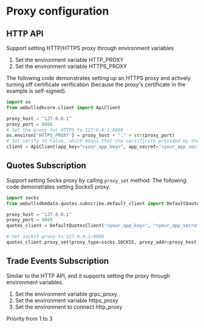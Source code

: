# Proxy configuration

## HTTP API

Support setting HTTP/HTTPS proxy through environment variables
1. Set the environment variable HTTP_PROXY
2. Set the environment variable HTTPS_PROXY

The following code demonstrates setting up an HTTPS proxy and actively turning off certificate verification (because the proxy's certificate in the example is self-signed).

```python
import os
from webullsdkcore.client import ApiClient

proxy_host = "127.0.0.1"
proxy_port = 8888
# Set the proxy for HTTPS to 127.0.0.1:8888
os.environ['HTTPS_PROXY'] = proxy_host + ":" + str(proxy_port)
# Set verify to False, which means that the certificate provided by the proxy will not be verified
client = ApiClient(app_key="<your_app_key>", app_secret="<your_app_secret>", region_id="hk", verify=False)
```

## Quotes Subscription

Support setting Socks proxy by calling `proxy_set` method. The following code demonstrates setting Socks5 proxy.

```python
import socks
from webullsdkmdata.quotes.subscribe.default_client import DefaultQuotesClient

proxy_host = "127.0.0.1"
proxy_port = 9080
quotes_client = DefaultQuotesClient("<your_app_key>", "<your_app_secret>", "hk")

# Set socks5 proxy to 127.0.0.1:9080
quotes_client.proxy_set(proxy_type=socks.SOCKS5, proxy_addr=proxy_host, proxy_port=proxy_port)
```


## Trade Events Subscription

Similar to the HTTP API, and it supports setting the proxy through environment variables.
1. Set the environment variable grpc_proxy
2. Set the environment variable https_proxy
3. Set the environment to connect http_proxy

Priority from 1 to 3
